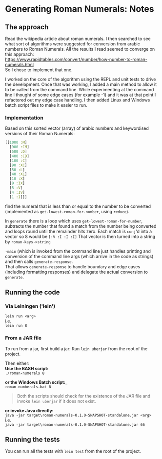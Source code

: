 # Generating Roman Numerals: Notes

## The approach
Read the wikipedia article about roman numerals. I then searched to see what sort of algorithms were suggested for conversion from arabic numbers to Roman Numerals.
All the results I read seemed to converge on this approach:  
https://www.rapidtables.com/convert/number/how-number-to-roman-numerals.html  
So I chose to implement that one.

I worked on the core of the algorithm using the REPL and unit tests to drive the development. Once that was working, I added a main method to allow it to be called from the command line.
While experimenting at the command line I thought of some edge cases (for example -1) and it was at that point I refactored out my edge case handling.
I then added Linux and Windows batch script files to make it easier to run.

### Implementation
Based on this sorted vector (array) of arabic numbers and keywordised versions of their Roman Numerals:
```clojure
[[1000 :M]
  [900 :CM]
  [500 :D]
  [400 :CD]
  [100 :C]
  [90 :XC]
  [50 :L]
  [40 :XL]
  [10 :X]
  [9 :IX]
  [5 :V]
  [4 :IV]
  [1 :I]]]
```
find the numeral that is less than or equal to the number to be converted (implemented as ```get-lowest-roman-for-number```, using ```reduce```).

In ```generate``` there is a loop which uses ```get-lowest-roman-for-number```, subtracts the number that found a match from the number being converted and loops round until the remainder hits zero. Each match is ```conj```'d into a vector so 8 would be ```[:V :I :I :I]```
That vector is then turned into a string by ```roman-keys->string```

```-main``` (which is invoked from the command line just handles printing and conversion of the command line args (which arrive in the code as strings) and then calls ```generate-response```.  
That allows ```generate-response``` to handle boundary and edge cases (including formatting responses) and delegate the actual conversion to ```generate```.


## Running the code

### Via Leiningen ('lein')
  
```lein run <arg>```  
i.e.   
```lein run 8```

### From a JAR file
To run from a jar, first build a jar:
Run ```lein uberjar``` from the root of the project.

Then either:  
__Use the BASH script:__  
```./roman-numerals 8```

__or the Windows Batch script:___  
```roman-numberals.bat 8```
> Both the scripts should check for the existence of the JAR file and invoke ```lein uberjar``` if it does not exist.

__or invoke Java directly:__         
```java -jar target\roman-numerals-0.1.0-SNAPSHOT-standalone.jar <arg>```  
i.e.  
```java -jar target\roman-numerals-0.1.0-SNAPSHOT-standalone.jar 66```

## Running the tests
You can run all the tests with
```lein test``` from the root of the project.


